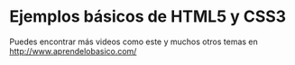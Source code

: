 # Ejemplos básicos de HTML5 y CSS3

Puedes encontrar más videos como este y muchos otros temas en
http://www.aprendelobasico.com/
